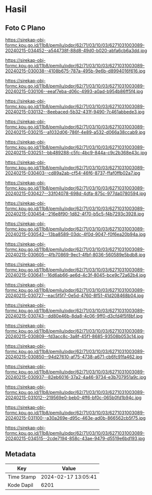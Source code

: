 # Hasil

## Foto C Plano

https://sirekap-obj-formc.kpu.go.id/11b8/pemilu/pdpr/62/71/03/10/03/6271031003089-20240215-034452--a544738f-88d8-49d0-b020-abfa6cb6a3dd.jpg

https://sirekap-obj-formc.kpu.go.id/11b8/pemilu/pdpr/62/71/03/10/03/6271031003089-20240215-030038--4108b675-787a-495b-9e6b-d8994016f616.jpg

https://sirekap-obj-formc.kpu.go.id/11b8/pemilu/pdpr/62/71/03/10/03/6271031003089-20240215-030106--eeaf7eba-d06c-4993-a0ad-b954b86ff5f4.jpg

https://sirekap-obj-formc.kpu.go.id/11b8/pemilu/pdpr/62/71/03/10/03/6271031003089-20240215-030132--8eebaced-5b32-431f-9490-7c461abbede3.jpg

https://sirekap-obj-formc.kpu.go.id/11b8/pemilu/pdpr/62/71/03/10/03/6271031003089-20240215-030215--a1032d06-786f-4e89-a532-d066a38ccab9.jpg

https://sirekap-obj-formc.kpu.go.id/11b8/pemilu/pdpr/62/71/03/10/03/6271031003089-20240215-030251--bb489288-c5fc-4bc9-844a-c9c2b368e43c.jpg

https://sirekap-obj-formc.kpu.go.id/11b8/pemilu/pdpr/62/71/03/10/03/6271031003089-20240215-030403--cd89a2ab-cf54-46f6-8737-ffaf0ffb02a7.jpg

https://sirekap-obj-formc.kpu.go.id/11b8/pemilu/pdpr/62/71/03/10/03/6271031003089-20240215-030427--33f04078-698d-4dfa-875c-977da0780594.jpg

https://sirekap-obj-formc.kpu.go.id/11b8/pemilu/pdpr/62/71/03/10/03/6271031003089-20240215-030454--216e8f90-1d82-4f70-b5c5-f4b7293c3928.jpg

https://sirekap-obj-formc.kpu.go.id/11b8/pemilu/pdpr/62/71/03/10/03/6271031003089-20240215-030542--13ba8589-03dc-4f0d-9047-f0f6ea20b94a.jpg

https://sirekap-obj-formc.kpu.go.id/11b8/pemilu/pdpr/62/71/03/10/03/6271031003089-20240215-030605--4fb70869-9ec1-4fbf-8036-560589e5bdb8.jpg

https://sirekap-obj-formc.kpu.go.id/11b8/pemilu/pdpr/62/71/03/10/03/6271031003089-20240215-030641--16d6ab66-ae6d-4c3f-8045-bce9c72a62b4.jpg

https://sirekap-obj-formc.kpu.go.id/11b8/pemilu/pdpr/62/71/03/10/03/6271031003089-20240215-030727--eac5f5f7-0e5d-4760-8f51-41d208468b04.jpg

https://sirekap-obj-formc.kpu.go.id/11b8/pemilu/pdpr/62/71/03/10/03/6271031003089-20240215-030743--dd80e46b-8da8-4c06-9ff0-d3cfd4f5f8bf.jpg

https://sirekap-obj-formc.kpu.go.id/11b8/pemilu/pdpr/62/71/03/10/03/6271031003089-20240215-030809--fd3acc8c-3a8f-45f1-8685-93508b053c14.jpg

https://sirekap-obj-formc.kpu.go.id/11b8/pemilu/pdpr/62/71/03/10/03/6271031003089-20240215-030850--94d27610-af75-4738-a671-cb6fc91fa462.jpg

https://sirekap-obj-formc.kpu.go.id/11b8/pemilu/pdpr/62/71/03/10/03/6271031003089-20240215-030937--82eb6016-37a2-4a46-9734-e3b707951a9c.jpg

https://sirekap-obj-formc.kpu.go.id/11b8/pemilu/pdpr/62/71/03/10/03/6271031003089-20240215-031012--219569e0-beb0-4ff6-bf0c-065b0fd1b94c.jpg

https://sirekap-obj-formc.kpu.go.id/11b8/pemilu/pdpr/62/71/03/10/03/6271031003089-20240215-031100--a30a269e-d95c-463e-ad0b-866562cb5f75.jpg

https://sirekap-obj-formc.kpu.go.id/11b8/pemilu/pdpr/62/71/03/10/03/6271031003089-20240215-034515--2cde7194-858c-43ae-9479-d5519e6bd193.jpg


## Metadata

| Key        | Value               |
| ---------- | ------------------- |
| Time Stamp | 2024-02-17 13:05:41 |
| Kode Dapil | 6201                |



